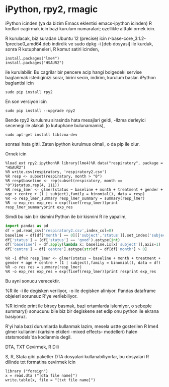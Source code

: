 # iPython, rpy2, rmagic

iPython icinden (ya da bizim Emacs eklentisi emacs-ipython icinden) R
kodlari cagirmak icin bazi kurulum numaralari; ozellikle alttaki ornek
icin.

R kurulacak, biz suradan Ubuntu 12 (precise) icin
r-base-core_3.1.2-1precise0_amd64.deb indirdik ve sudo dpkg -i [deb
dosyasi] ile kurduk, sonra R kutuphaneleri, R komut satiri icinden,

```
install.packages("lme4")
install.packages("HSAUR2")
```

ile kurulabilir. Bu cagrilar bir pencere acip hangi bolgedeki servise
baglanmak istediginizi sorar, birini secin, indirim, kurulum
baslar. iPython baglantisi icin

```
sudo pip install rpy2
```

En son versiyon icin

```
sudo pip install --upgrade rpy2
```

Bende rpy2 kurulumu sirasinda hata mesajlari geldi, -llzma derleyici
secenegi ile alakali (o kutuphane bulunamamis),

```
sudo apt-get install liblzma-dev
```

sonrasi hata gitti. Zaten ipython kurulmus olmali, o da pip ile olur.

Ornek icin

```
%load_ext rpy2.ipython%R library(lme4)%R data("respiratory", package = "HSAUR2")
%R write.csv(respiratory, 'respiratory2.csv')
%R resp <- subset(respiratory, month > "0")
%R resp$baseline <- rep(subset(respiratory, month == "0")$status,rep(4, 111))
%R resp_lmer <- glmer(status ~ baseline + month + treatment + gender + age + centre + (1 | subject),family = binomial(), data = resp)
%R -o resp_lmer_summary resp_lmer_summary = summary(resp_lmer)
%R -o exp_res exp_res = exp(fixef(resp_lmer))print resp_lmer_summaryprint exp_res
```

Simdi bu isin bir kismini Python ile bir kismini R ile yapalim,

```python
import pandas as pd
df = pd.read_csv('respiratory2.csv',index_col=0)
baseline = df[df['month'] == 0][['subject','status']].set_index('subject')
df['status'] = (df['status'] == 'good').astype(int)
df['baseline'] = df.apply(lambda x: baseline.ix[x['subject']],axis=1)
df['centre'] = df['centre'].astype(str)df = df[df['month'] > 0]
```

```
%R -i df%R resp_lmer <- glmer(status ~ baseline + month + treatment + gender + age + centre + (1 | subject),family = binomial(), data = df)
%R -o res res = summary(resp_lmer)
%R -o exp_res exp_res = exp(fixef(resp_lmer))print resprint exp_res
```

Bu ayni sonucu verecektir.

%R ile -i ile degisken veriliyor, -o ile degisken aliniyor. Pandas
dataframe objeleri sorunsuz R'ye verilebiliyor.

%R icinde print ile birsey basmak, bazi ortamlarda islemiyor, o
sebeple summary() sonucunu bile biz bir degiskene set edip onu python
ile ekrana basiyoruz.

R'yi hala bazi durumlarda kullanmak lazim, mesela ustte gosterilen R
lme4 glmer kullanimi (karisim etkileri -mixed effects- modelleri)
halen statsmodels'da kodlanmis degil.

DTA, TXT Cevirmek, R Dili

S, R, Stata gibi paketler DTA dosyalari kullanabiliyorlar, bu
dosyalari R dilinde txt formatina cevirmek icin

```
library ("foreign")
x = read.dta ("[dta file name]")
write.table(x, file = "[txt file name]")
```




